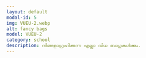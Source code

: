 ```yaml
---
layout: default
modal-id: 5
img: VUEU-2.webp
alt: fancy bags
model: VUEU-2
category: school
description: നിങ്ങളാഗ്രഹിക്കുന്ന എല്ലാ വിധ ബാഗുകൾക്കും.
---
```

